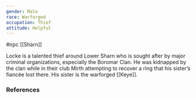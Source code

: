 ```yaml
---
gender: Male
race: Warforged
occupation: Thief
attitude: Helpful
---
```

 #npc [[Sharn]]

Locke is a talented thief around Lower Sharn who is sought after by major criminal organizations, especially the Boromar Clan. He was kidnapped by the clan while in their club Mirth attempting to recover a ring that his sister’s fiancée lost there. His sister is the warforged [[Keye]].

### References
